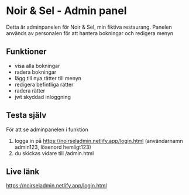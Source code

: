 # Noir & Sel - Admin panel

Detta är adminpanelen för Noir & Sel, min fiktiva restaurang. Panelen används av personalen för att hantera bokningar och redigera menyn

## Funktioner
- visa alla bokningar
- radera bokningar
- lägg till nya rätter till menyn
- redigera befintliga rätter
- radera rätter
- jwt skyddad inloggning

## Testa själv
För att se adminpanelen i funktion
1. logga in på https://noirseladmin.netlify.app/login.html (användarnamn admin123, lösenord hemligt123)
2. du skickas vidare till /admin.html

## Live länk
https://noirseladmin.netlify.app/login.html 